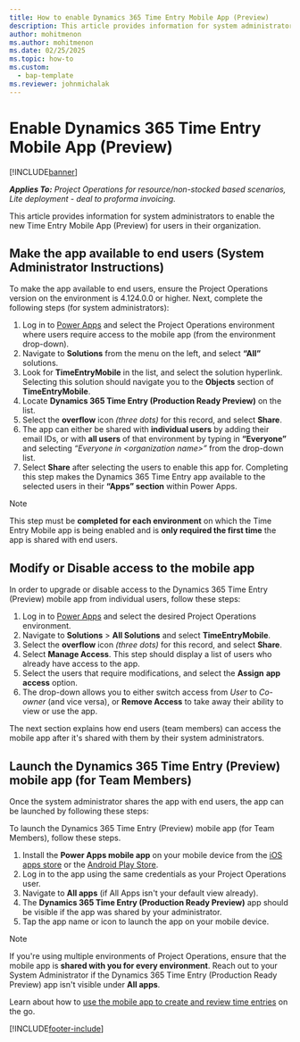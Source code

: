 ```yaml
---
title: How to enable Dynamics 365 Time Entry Mobile App (Preview)
description: This article provides information for system administrators to enable the new Time Entry Mobile App (Preview) for users in their organization.
author: mohitmenon
ms.author: mohitmenon
ms.date: 02/25/2025
ms.topic: how-to
ms.custom: 
  - bap-template
ms.reviewer: johnmichalak
---
```


# Enable Dynamics 365 Time Entry Mobile App (Preview)

[!INCLUDE[banner](../includes/banner.md)]

_**Applies To:** Project Operations for resource/non-stocked based scenarios, Lite deployment - deal to proforma invoicing._

This article provides information for system administrators to enable the new Time Entry Mobile App (Preview) for users in their organization.

## Make the app available to end users (System Administrator Instructions)

To make the app available to end users, ensure the Project Operations version on the environment is 4.124.0.0 or higher. Next, complete the following steps (for system administrators):

1. Log in to [Power Apps](https://make.powerapps.com/) and select the Project Operations environment where users require access to the mobile app (from the environment drop-down).
1. Navigate to **Solutions** from the menu on the left, and select **“All”** solutions.
1. Look for **TimeEntryMobile** in the list, and select the solution hyperlink. Selecting this solution should navigate you to the **Objects** section of **TimeEntryMobile**.
1. Locate **Dynamics 365 Time Entry (Production Ready Preview)** on the list.
1. Select the **overflow** icon _(three dots)_ for this record, and select **Share**.
1. The app can either be shared with **individual users** by adding their email IDs, or with **all users** of that environment by typing in **“Everyone”** and selecting _“Everyone in \<organization name\>”_ from the drop-down list. 
1. Select **Share** after selecting the users to enable this app for. Completing this step makes the Dynamics 365 Time Entry app available to the selected users in their **“Apps” section** within Power Apps.

> [!NOTE]
> This step must be **completed for each environment** on which the Time Entry Mobile app is being enabled and is **only required the first time** the app is shared with end users.

## Modify or Disable access to the mobile app

In order to upgrade or disable access to the Dynamics 365 Time Entry (Preview) mobile app from individual users, follow these steps:

1. Log in to [Power Apps](https://make.powerapps.com/) and select the desired Project Operations environment.
1. Navigate to **Solutions** > **All Solutions** and select **TimeEntryMobile**.
1. Select the **overflow** icon _(three dots)_ for this record, and select **Share**.
1. Select **Manage Access**. This step should display a list of users who already have access to the app.
1. Select the users that require modifications, and select the **Assign** **app access** option.
1. The drop-down allows you to either switch access from _User_ to _Co-owner_ (and vice versa), or **Remove Access** to take away their ability to view or use the app.

The next section explains how end users (team members) can access the mobile app after it's shared with them by their system administrators.

## Launch the Dynamics 365 Time Entry (Preview) mobile app (for Team Members)

Once the system administrator shares the app with end users, the app can be launched by following these steps:

To launch the Dynamics 365 Time Entry (Preview) mobile app (for Team Members), follow these steps.

1. Install the **Power Apps mobile app** on your mobile device from the [iOS apps store](https://apps.apple.com/us/app/power-apps/id1047318566) or the [Android Play Store](https://play.google.com/store/apps/details?id=com.microsoft.msapps&hl=en).
1. Log in to the app using the same credentials as your Project Operations user.
1. Navigate to **All apps** (if All Apps isn't your default view already).
1. The **Dynamics 365 Time Entry (Production Ready Preview)** app should be visible if the app was shared by your administrator.
1. Tap the app name or icon to launch the app on your mobile device.

> [!NOTE]
> If you're using multiple environments of Project Operations, ensure that the mobile app is **shared with you for every environment**. Reach out to your System Administrator if the Dynamics 365 Time Entry (Production Ready Preview) app isn't visible under **All apps**.

Learn about how to [use the mobile app to create and review time entries](log-time-using-time-entry-mobile-app.md) on the go.

[!INCLUDE[footer-include](../includes/footer-banner.md)]
